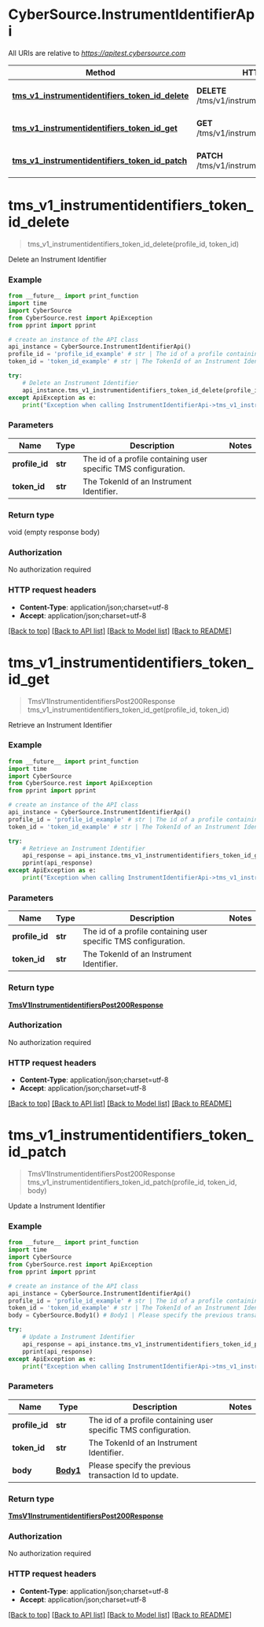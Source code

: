# CyberSource.InstrumentIdentifierApi

All URIs are relative to *https://apitest.cybersource.com*

Method | HTTP request | Description
------------- | ------------- | -------------
[**tms_v1_instrumentidentifiers_token_id_delete**](InstrumentIdentifierApi.md#tms_v1_instrumentidentifiers_token_id_delete) | **DELETE** /tms/v1/instrumentidentifiers/{tokenId} | Delete an Instrument Identifier
[**tms_v1_instrumentidentifiers_token_id_get**](InstrumentIdentifierApi.md#tms_v1_instrumentidentifiers_token_id_get) | **GET** /tms/v1/instrumentidentifiers/{tokenId} | Retrieve an Instrument Identifier
[**tms_v1_instrumentidentifiers_token_id_patch**](InstrumentIdentifierApi.md#tms_v1_instrumentidentifiers_token_id_patch) | **PATCH** /tms/v1/instrumentidentifiers/{tokenId} | Update a Instrument Identifier


# **tms_v1_instrumentidentifiers_token_id_delete**
> tms_v1_instrumentidentifiers_token_id_delete(profile_id, token_id)

Delete an Instrument Identifier

### Example 
```python
from __future__ import print_function
import time
import CyberSource
from CyberSource.rest import ApiException
from pprint import pprint

# create an instance of the API class
api_instance = CyberSource.InstrumentIdentifierApi()
profile_id = 'profile_id_example' # str | The id of a profile containing user specific TMS configuration.
token_id = 'token_id_example' # str | The TokenId of an Instrument Identifier.

try: 
    # Delete an Instrument Identifier
    api_instance.tms_v1_instrumentidentifiers_token_id_delete(profile_id, token_id)
except ApiException as e:
    print("Exception when calling InstrumentIdentifierApi->tms_v1_instrumentidentifiers_token_id_delete: %s\n" % e)
```

### Parameters

Name | Type | Description  | Notes
------------- | ------------- | ------------- | -------------
 **profile_id** | **str**| The id of a profile containing user specific TMS configuration. | 
 **token_id** | **str**| The TokenId of an Instrument Identifier. | 

### Return type

void (empty response body)

### Authorization

No authorization required

### HTTP request headers

 - **Content-Type**: application/json;charset=utf-8
 - **Accept**: application/json;charset=utf-8

[[Back to top]](#) [[Back to API list]](../README.md#documentation-for-api-endpoints) [[Back to Model list]](../README.md#documentation-for-models) [[Back to README]](../README.md)

# **tms_v1_instrumentidentifiers_token_id_get**
> TmsV1InstrumentidentifiersPost200Response tms_v1_instrumentidentifiers_token_id_get(profile_id, token_id)

Retrieve an Instrument Identifier

### Example 
```python
from __future__ import print_function
import time
import CyberSource
from CyberSource.rest import ApiException
from pprint import pprint

# create an instance of the API class
api_instance = CyberSource.InstrumentIdentifierApi()
profile_id = 'profile_id_example' # str | The id of a profile containing user specific TMS configuration.
token_id = 'token_id_example' # str | The TokenId of an Instrument Identifier.

try: 
    # Retrieve an Instrument Identifier
    api_response = api_instance.tms_v1_instrumentidentifiers_token_id_get(profile_id, token_id)
    pprint(api_response)
except ApiException as e:
    print("Exception when calling InstrumentIdentifierApi->tms_v1_instrumentidentifiers_token_id_get: %s\n" % e)
```

### Parameters

Name | Type | Description  | Notes
------------- | ------------- | ------------- | -------------
 **profile_id** | **str**| The id of a profile containing user specific TMS configuration. | 
 **token_id** | **str**| The TokenId of an Instrument Identifier. | 

### Return type

[**TmsV1InstrumentidentifiersPost200Response**](TmsV1InstrumentidentifiersPost200Response.md)

### Authorization

No authorization required

### HTTP request headers

 - **Content-Type**: application/json;charset=utf-8
 - **Accept**: application/json;charset=utf-8

[[Back to top]](#) [[Back to API list]](../README.md#documentation-for-api-endpoints) [[Back to Model list]](../README.md#documentation-for-models) [[Back to README]](../README.md)

# **tms_v1_instrumentidentifiers_token_id_patch**
> TmsV1InstrumentidentifiersPost200Response tms_v1_instrumentidentifiers_token_id_patch(profile_id, token_id, body)

Update a Instrument Identifier

### Example 
```python
from __future__ import print_function
import time
import CyberSource
from CyberSource.rest import ApiException
from pprint import pprint

# create an instance of the API class
api_instance = CyberSource.InstrumentIdentifierApi()
profile_id = 'profile_id_example' # str | The id of a profile containing user specific TMS configuration.
token_id = 'token_id_example' # str | The TokenId of an Instrument Identifier.
body = CyberSource.Body1() # Body1 | Please specify the previous transaction Id to update.

try: 
    # Update a Instrument Identifier
    api_response = api_instance.tms_v1_instrumentidentifiers_token_id_patch(profile_id, token_id, body)
    pprint(api_response)
except ApiException as e:
    print("Exception when calling InstrumentIdentifierApi->tms_v1_instrumentidentifiers_token_id_patch: %s\n" % e)
```

### Parameters

Name | Type | Description  | Notes
------------- | ------------- | ------------- | -------------
 **profile_id** | **str**| The id of a profile containing user specific TMS configuration. | 
 **token_id** | **str**| The TokenId of an Instrument Identifier. | 
 **body** | [**Body1**](Body1.md)| Please specify the previous transaction Id to update. | 

### Return type

[**TmsV1InstrumentidentifiersPost200Response**](TmsV1InstrumentidentifiersPost200Response.md)

### Authorization

No authorization required

### HTTP request headers

 - **Content-Type**: application/json;charset=utf-8
 - **Accept**: application/json;charset=utf-8

[[Back to top]](#) [[Back to API list]](../README.md#documentation-for-api-endpoints) [[Back to Model list]](../README.md#documentation-for-models) [[Back to README]](../README.md)

